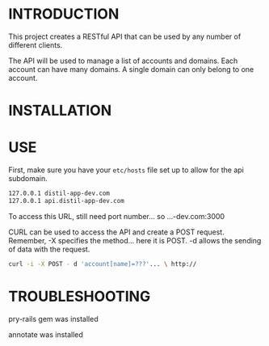 INTRODUCTION
============

This project creates a RESTful API that can be used by any number of different clients.

The API will be used to manage a list of accounts and domains. Each account can have many domains.  A single domain can only belong to one account.

INSTALLATION
============




USE
===

First, make sure you have your `etc/hosts` file set up to allow for the api subdomain.
```bash
127.0.0.1 distil-app-dev.com
127.0.0.1 api.distil-app-dev.com
```
To access this URL, still need port number...
so ...-dev.com:3000

CURL can be used to access the API and create a POST request.  Remember, -X specifies the method... here it is POST. -d allows the sending of data with the request.
```bash
curl -i -X POST - d 'account[name]=???'... \ http://
```

TROUBLESHOOTING
===============

pry-rails gem was installed

annotate was installed
